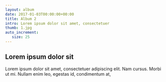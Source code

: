 ```yaml
---
layout: album
date: 2017-01-03T00:00:00+00:00
title: Album 2
intro: Lorem ipsum dolor sit amet, consectetuer
thumb: 1.jpg
auto_increment:
   size: 25
---
```


## Lorem ipsum dolor sit

Lorem ipsum dolor sit amet, consectetuer adipiscing elit. Nam cursus. Morbi ut mi. Nullam enim leo, egestas id, condimentum at,
